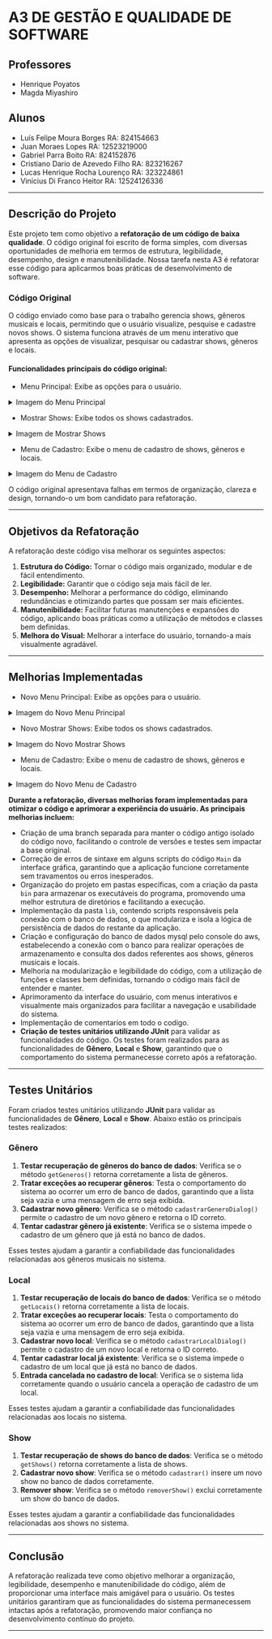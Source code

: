 # A3 DE GESTÃO E QUALIDADE DE SOFTWARE

## Professores

- Henrique Poyatos
- Magda Miyashiro

## Alunos

- Luís Felipe Moura Borges RA: 824154663
- Juan Moraes Lopes RA: 12523219000
- Gabriel Parra Boito RA: 824152876
- Cristiano Dario de Azevedo Filho RA: 823216267
- Lucas Henrique Rocha Lourenço RA: 323224861
- Vinícius Di Franco Heitor RA: 12524126336

---

## Descrição do Projeto

Este projeto tem como objetivo a **refatoração de um código de baixa qualidade**. O código original foi escrito de forma simples, com diversas oportunidades de melhoria em termos de estrutura, legibilidade, desempenho, design e manutenibilidade. Nossa tarefa nesta A3 é refatorar esse código para aplicarmos boas práticas de desenvolvimento de software.

### Código Original

O código enviado como base para o trabalho gerencia shows, gêneros musicais e locais, permitindo que o usuário visualize, pesquise e cadastre novos shows. O sistema funciona através de um menu interativo que apresenta as opções de visualizar, pesquisar ou cadastrar shows, gêneros e locais.

#### Funcionalidades principais do código original:

- Menu Principal: Exibe as opções para o usuário.

<details>
  <summary>Imagem do Menu Principal</summary>
  <img src="https://snipboard.io/6OgXui.jpg" alt="Imagem do Menu Principal" width="400px">
</details>

- Mostrar Shows: Exibe todos os shows cadastrados.

<details>
  <summary>Imagem de Mostrar Shows</summary>
  <img src="https://snipboard.io/RjTflr.jpg" alt="Imagem de Mostrar Shows" width="400px">
</details>

- Menu de Cadastro: Exibe o menu de cadastro de shows, gêneros e locais.

<details>
  <summary>Imagem do Menu de Cadastro</summary>
  <img src="https://snipboard.io/ko6Vjs.jpg" alt="Imagem do Menu de Cadastro" width="400px">
</details>

O código original apresentava falhas em termos de organização, clareza e design, tornando-o um bom candidato para refatoração.

---

## Objetivos da Refatoração

A refatoração deste código visa melhorar os seguintes aspectos:

1. **Estrutura do Código:** Tornar o código mais organizado, modular e de fácil entendimento.
2. **Legibilidade:** Garantir que o código seja mais fácil de ler.
3. **Desempenho:** Melhorar a performance do código, eliminando redundâncias e otimizando partes que possam ser mais eficientes.
4. **Manutenibilidade:** Facilitar futuras manutenções e expansões do código, aplicando boas práticas como a utilização de métodos e classes bem definidas.
5. **Melhora do Visual:** Melhorar a interface do usuário, tornando-a mais visualmente agradável.

---

## Melhorias Implementadas

- Novo Menu Principal: Exibe as opções para o usuário.

<details>
  <summary>Imagem do Novo Menu Principal</summary>
  <img src="https://snipboard.io/OtWgQh.jpg" alt="Imagem do Novo Menu Principal" width="400px">
</details>

- Novo Mostrar Shows: Exibe todos os shows cadastrados.

<details>
  <summary>Imagem do Novo Mostrar Shows</summary>
  <img src="https://snipboard.io/In1ldA.jpg" alt="Imagem do Novo Mostrar Shows" width="400px">
</details>

- Menu de Cadastro: Exibe o menu de cadastro de shows, gêneros e locais.

<details>
  <summary>Imagem do Novo Menu de Cadastro</summary>
  <img src="https://snipboard.io/y1Gk2D.jpg" alt="Imagem do Novo Menu de Cadastro" width="400px">
</details>

**Durante a refatoração, diversas melhorias foram implementadas para otimizar o código e aprimorar a experiência do usuário. As principais melhorias incluem:**

- Criação de uma branch separada para manter o código antigo isolado do código novo, facilitando o controle de versões e testes sem impactar a base original.
- Correção de erros de sintaxe em alguns scripts do código `Main` da interface gráfica, garantindo que a aplicação funcione corretamente sem travamentos ou erros inesperados.
- Organização do projeto em pastas específicas, com a criação da pasta `bin` para armazenar os executáveis do programa, promovendo uma melhor estrutura de diretórios e facilitando a execução.
- Implementação da pasta `lib`, contendo scripts responsáveis pela conexão com o banco de dados, o que modulariza e isola a lógica de persistência de dados do restante da aplicação.
- Criação e configuração do banco de dados mysql pelo console do aws, estabelecendo a conexão com o banco para realizar operações de armazenamento e consulta dos dados referentes aos shows, gêneros musicais e locais.
- Melhoria na modularização e legibilidade do código, com a utilização de funções e classes bem definidas, tornando o código mais fácil de entender e manter.
- Aprimoramento da interface do usuário, com menus interativos e visualmente mais organizados para facilitar a navegação e usabilidade do sistema.
- Implementação de comentarios em todo o codigo.
- **Criação de testes unitários utilizando JUnit** para validar as funcionalidades do código. Os testes foram realizados para as funcionalidades de **Gênero**, **Local** e **Show**, garantindo que o comportamento do sistema permanecesse correto após a refatoração.

---

## Testes Unitários

Foram criados testes unitários utilizando **JUnit** para validar as funcionalidades de **Gênero**, **Local** e **Show**. Abaixo estão os principais testes realizados:

### Gênero

1. **Testar recuperação de gêneros do banco de dados**: Verifica se o método `getGeneros()` retorna corretamente a lista de gêneros.
2. **Tratar exceções ao recuperar gêneros**: Testa o comportamento do sistema ao ocorrer um erro de banco de dados, garantindo que a lista seja vazia e uma mensagem de erro seja exibida.
3. **Cadastrar novo gênero**: Verifica se o método `cadastrarGeneroDialog()` permite o cadastro de um novo gênero e retorna o ID correto.
4. **Tentar cadastrar gênero já existente**: Verifica se o sistema impede o cadastro de um gênero que já está no banco de dados.

Esses testes ajudam a garantir a confiabilidade das funcionalidades relacionadas aos gêneros musicais no sistema.

### Local

1. **Testar recuperação de locais do banco de dados**: Verifica se o método `getLocais()` retorna corretamente a lista de locais.
2. **Tratar exceções ao recuperar locais**: Testa o comportamento do sistema ao ocorrer um erro de banco de dados, garantindo que a lista seja vazia e uma mensagem de erro seja exibida.
3. **Cadastrar novo local**: Verifica se o método `cadastrarLocalDialog()` permite o cadastro de um novo local e retorna o ID correto.
4. **Tentar cadastrar local já existente**: Verifica se o sistema impede o cadastro de um local que já está no banco de dados.
5. **Entrada cancelada no cadastro de local**: Verifica se o sistema lida corretamente quando o usuário cancela a operação de cadastro de um local.

Esses testes ajudam a garantir a confiabilidade das funcionalidades relacionadas aos locais no sistema.

### Show

1. **Testar recuperação de shows do banco de dados**: Verifica se o método `getShows()` retorna corretamente a lista de shows.
2. **Cadastrar novo show**: Verifica se o método `cadastrar()` insere um novo show no banco de dados corretamente.
3. **Remover show**: Verifica se o método `removerShow()` exclui corretamente um show do banco de dados.

Esses testes ajudam a garantir a confiabilidade das funcionalidades relacionadas aos shows no sistema.

---

## Conclusão

A refatoração realizada teve como objetivo melhorar a organização, legibilidade, desempenho e manutenibilidade do código, além de proporcionar uma interface mais amigável para o usuário. Os testes unitários garantiram que as funcionalidades do sistema permanecessem intactas após a refatoração, promovendo maior confiança no desenvolvimento contínuo do projeto.

---
